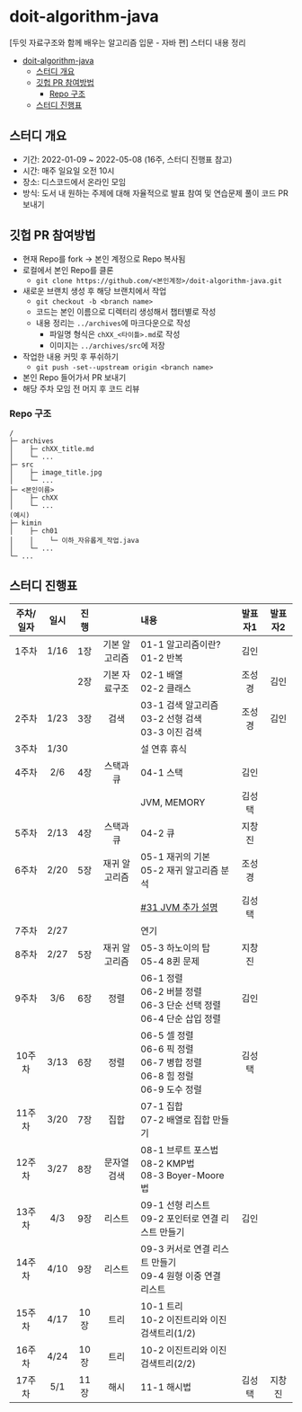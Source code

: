 # doit-algorithm-java

[두잇 자료구조와 함께 배우는 알고리즘 입문 - 자바 편] 스터디 내용 정리

- [doit-algorithm-java](#doit-algorithm-java)
  - [스터디 개요](#스터디-개요)
  - [깃헙 PR 참여방법](#깃헙-pr-참여방법)
    - [Repo 구조](#repo-구조)
  - [스터디 진행표](#스터디-진행표)

## 스터디 개요

- 기간: 2022-01-09 ~ 2022-05-08 (16주, 스터디 진행표 참고)
- 시간: 매주 일요일 오전 10시
- 장소: 디스코드에서 온라인 모임
- 방식: 도서 내 원하는 주제에 대해 자율적으로 발표 참여 및 연습문제 풀이 코드 PR 보내기

## 깃헙 PR 참여방법

- 현재 Repo를 fork -> 본인 계정으로 Repo 복사됨
- 로컬에서 본인 Repo를 클론
  - `git clone https://github.com/<본인계정>/doit-algorithm-java.git`
- 새로운 브랜치 생성 후 해당 브랜치에서 작업
  - `git checkout -b <branch name>`
  - 코드는 본인 이름으로 디렉터리 생성해서 챕터별로 작성
  - 내용 정리는 `../archives`에 마크다운으로 작성
    - 파일명 형식은 `chXX_<타이틀>.md`로 작성
    - 이미지는 `../archives/src`에 저장
- 작업한 내용 커밋 후 푸쉬하기
  - `git push -set--upstream origin <branch name>`
- 본인 Repo 들어가서 PR 보내기
- 해당 주차 모임 전 머지 후 코드 리뷰

### Repo 구조

```doc
/
├─ archives
│    ├─ chXX_title.md
│    └─ ...
├─ src
│    ├─ image_title.jpg
│    └─ ...
├─ <본인이름>
│    ├─ chXX
│    └─ ...
(예시)
├─ kimin
│    ├─ ch01
│    │    └─ 이하_자유롭게_작업.java
│    └─ ...
└─ ...
```

## 스터디 진행표

| 주차/일자 |	일시 | 진행	|    | 내용 | 발표자1 | 발표자2|
|:---:|:----:|:---:|:---:|:---|:---:|:---:|
| 1주차	 | 1/16 |	1장 | 기본 알고리즘 |	01-1 알고리즘이란?<br>01-2 반복 | 김인 | |
|       |      | 2장 | 기본 자료구조 | 02-1 배열<br>02-2 클래스 | 조성경 | 김인 |
| 2주차	 | 1/23 | 3장 | 검색        | 03-1 검색 알고리즘<br>03-2 선형 검색<br>03-3 이진 검색 | 조성경 | 김인 |
| 3주차	 | 1/30 |    |            | 설 연휴 휴식 | | |
| 4주차	 | 2/6  |	4장 | 스택과 큐	  | 04-1 스택 | 김인 | |
|       |      |    |            | JVM, MEMORY | 김성택 | |
| 5주차	 | 2/13	| 4장 | 스택과 큐	  | 04-2 큐 | 지창진 | |
| 6주차	 | 2/20 | 5장 | 재귀 알고리즘 | 05-1 재귀의 기본<br>05-2 재귀 알고리즘 분석 | 조성경 | |
|       |      |    |            | [#31 JVM 추가 설명](https://github.com/long-n-thin/doit-algorithm-java/issues/31) | 김성택 | |
| 7주차	 | 2/27 |    | 	          | 연기 | | |
| 8주차	 | 2/27 | 5장 | 재귀 알고리즘 | 05-3 하노이의 탑<br>05-4 8퀸 문제 | 지창진 | |
| 9주차	 | 3/6	| 6장 | 정렬	       | 06-1 정렬<br>06-2 버블 정렬<br>06-3 단순 선택 정렬<br>06-4 단순 삽입 정렬 | 김인 | |
| 10주차 | 3/13 | 6장 | 정렬	       | 06-5 셀 정렬<br>06-6 픽 정렬<br>06-7 병합 정렬<br>06-8 힘 정럴<br>06-9 도수 정럴 | 김성택 | |
| 11주차 | 3/20	| 7장 | 집합	       | 07-1 집합<br>07-2 배열로 집합 만들기 | | |
| 12주차 | 3/27 |	8장 | 문자열 검색   | 08-1 브루트 포스법<br>08-2 KMP법<br>08-3 Boyer-Moore법 | | |
| 13주차 | 4/3  | 9장 | 리스트	     | 09-1 선형 리스트<br>09-2 포인터로 연결 리스트 만들기 | 김인 | |
| 14주차 | 4/10 | 9장 | 리스트	     | 09-3 커서로 연결 리스트 만들기<br>09-4 원형 이중 연결 리스트 | | |
| 15주차 | 4/17 | 10장 | 트리	     | 10-1 트리<br>10-2 이진트리와 이진검색트리(1/2) | | |
| 16주차 | 4/24 | 10장 | 트리       | 10-2 이진트리와 이진검색트리(2/2) | | |
| 17주차 | 5/1  | 11장 | 해시       | 11-1 해시법 | 김성택 | 지창진|
